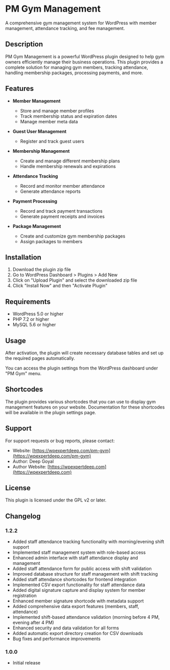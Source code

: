 # PM Gym Management

A comprehensive gym management system for WordPress with member management, attendance tracking, and fee management.

## Description

PM Gym Management is a powerful WordPress plugin designed to help gym owners efficiently manage their business operations. This plugin provides a complete solution for managing gym members, tracking attendance, handling membership packages, processing payments, and more.

## Features

- **Member Management**

  - Store and manage member profiles
  - Track membership status and expiration dates
  - Manage member meta data

- **Guest User Management**

  - Register and track guest users

- **Membership Management**

  - Create and manage different membership plans
  - Handle membership renewals and expirations

- **Attendance Tracking**

  - Record and monitor member attendance
  - Generate attendance reports

- **Payment Processing**

  - Record and track payment transactions
  - Generate payment receipts and invoices

- **Package Management**
  - Create and customize gym membership packages
  - Assign packages to members

## Installation

1. Download the plugin zip file
2. Go to WordPress Dashboard > Plugins > Add New
3. Click on "Upload Plugin" and select the downloaded zip file
4. Click "Install Now" and then "Activate Plugin"

## Requirements

- WordPress 5.0 or higher
- PHP 7.2 or higher
- MySQL 5.6 or higher

## Usage

After activation, the plugin will create necessary database tables and set up the required pages automatically.

You can access the plugin settings from the WordPress dashboard under "PM Gym" menu.

## Shortcodes

The plugin provides various shortcodes that you can use to display gym management features on your website. Documentation for these shortcodes will be available in the plugin settings page.

## Support

For support requests or bug reports, please contact:

- Website: [https://wpexpertdeep.com/pm-gym](https://wpexpertdeep.com/pm-gym)
- Author: Deep Goyal
- Author Website: [https://wpexpertdeep.com](https://wpexpertdeep.com)

## License

This plugin is licensed under the GPL v2 or later.

## Changelog

### 1.2.2

- Added staff attendance tracking functionality with morning/evening shift support
- Implemented staff management system with role-based access
- Enhanced admin interface with staff attendance display and management
- Added staff attendance form for public access with shift validation
- Improved database structure for staff management with shift tracking
- Added staff attendance shortcodes for frontend integration
- Implemented CSV export functionality for staff attendance data
- Added digital signature capture and display system for member registration
- Enhanced member signature shortcode with metadata support
- Added comprehensive data export features (members, staff, attendance)
- Implemented shift-based attendance validation (morning before 4 PM, evening after 4 PM)
- Enhanced security and data validation for all forms
- Added automatic export directory creation for CSV downloads
- Bug fixes and performance improvements

### 1.0.0

- Initial release
